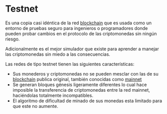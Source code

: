 # Testnet

Es una copia casi idéntica de la red [blockchain] que es usada como un entorno de pruebas seguro para ingenieros o
programadores donde pueden probar cambios en el protocolo de las criptomonedas sin ningún riesgo.

Adicionalmente es el mejor simulador que existe para aprender a manejar las criptomonedas sin miedo a las consecuencias.

Las redes de tipo testnet tienen las siguientes características:

- Sus monederos y criptomonedas no se pueden mesclar con las de su [blockchain] publica original, también conocidas como
  [mainnet]
- Se generan bloques génesis ligeramente diferentes lo cual hace imposible la transferencia de criptomonedas entre la
  red mainnet, haciéndolas totalmente incompatibles.
- El algoritmo de dificultad de minado de sus monedas esta limitado para que este no aumente.

[blockchain]: /
[mainnet]: /mainnet/
